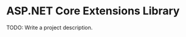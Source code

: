 ASP.NET Core Extensions Library
===============================

TODO: Write a project description.
